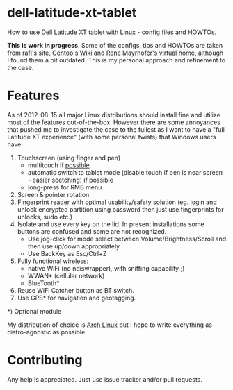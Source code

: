 dell-latitude-xt-tablet
=======================

How to use Dell Latitude XT tablet with Linux - config files and HOWTOs.

**This is work in progress**. Some of the configs, tips and HOWTOs are taken from [rafi's site](http://ofb.net/~rafi/latitude_xt.html), [Gentoo's Wiki](http://en.gentoo-wiki.com/wiki/Dell_Latitude_XT) and [Rene Mayrhofer's virtual home](http://www.mayrhofer.eu.org/kubuntu-on-dell-latitude-xt), although I found them a bit outdated. This is my personal approach and refinement to the case.

Features
========

As of 2012-08-15 all major Linux distributions should install fine
and utilize most of the features out-of-the-box. However there are some
annoyances that pushed me to investigate the case to the fullest as
I want to have a "full Latitude XT experience" (with some personal
twists) that Windows users have:

1. Touchscreen (using finger and pen)
   - multitouch if [possible](http://gizmodo.com/5025829/dell-latitude-xt-multi+touch-update-available-now).
   - automatic switch to tablet mode (disable touch if pen is near screen - easier scetching) if possible
   - long-press for RMB menu
2. Screen & pointer rotation
3. Fingerprint reader with optimal usability/safety solution (eg. login and unlock encrypted partition using password then just use fingerprints for unlocks, sudo etc.)
4. Isolate and use every key on the lid. In present installations some buttons are confused and some are not recognized.
   - Use jog-click for mode select between Volume/Brightness/Scroll and then use up/down appropriately
   - Use BackKey as Esc/Ctrl+Z
5. Fully functional wireless:
   - native WiFi (no ndiswrapper), with sniffing capability ;)
   - WWAN* (cellular network)
   - BlueTooth*
6. Reuse WiFi Catcher button as BT switch.
7. Use GPS* for navigation and geotagging.

*) Optional module

My distribution of choice is [Arch Linux](http://archlinux.org) but I hope to write everything as distro-agnostic as possible.



Contributing
============

Any help is appreciated. Just use issue tracker and/or pull requests.